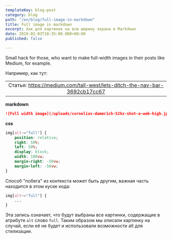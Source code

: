 ```yaml
---
templateKey: blog-post
category: blog
path: "/en/blog/full-image-in-markdown"
title: Full image in markdown
excerpt: Хак для картинок на всю ширину экрана в Markdown
date: 2019-02-03T18:35:00.000+00:00
published: false

---
```

Small hack for those, who want to make full-width images in their posts like Medium, for example.


Например, как тут:
<div class="image-with-caption"></div>

|  |
| :---: |
| Статья: https://medium.com/tall-west/lets-ditch-the-nav-bar-3692cb17cc67 |

**markdown**

```markdown
![Full width image](/uploads/cornelius-dammrich-52hz-shot-a-web-high.jpg)
```

**css**

```css
img[alt~="full"] {
    position: relative;
    right: 50%;
    left: 50%;
    display: block;
    width: 100vw;
    margin-right: -50vw;
    margin-left: -50vw;
}
```

Способ "побега" из контекста может быть другим, важная часть находится в этом куске кода:

```css
img[alt~="full"] {
    ...
}
```

Эта запись означает, что будут выбраны все картинки, содержащие в атрибуте `alt` слово `full`. Таким образом мы описали картинку на случай, если её не будет и использовали возможности alt для стилизации.